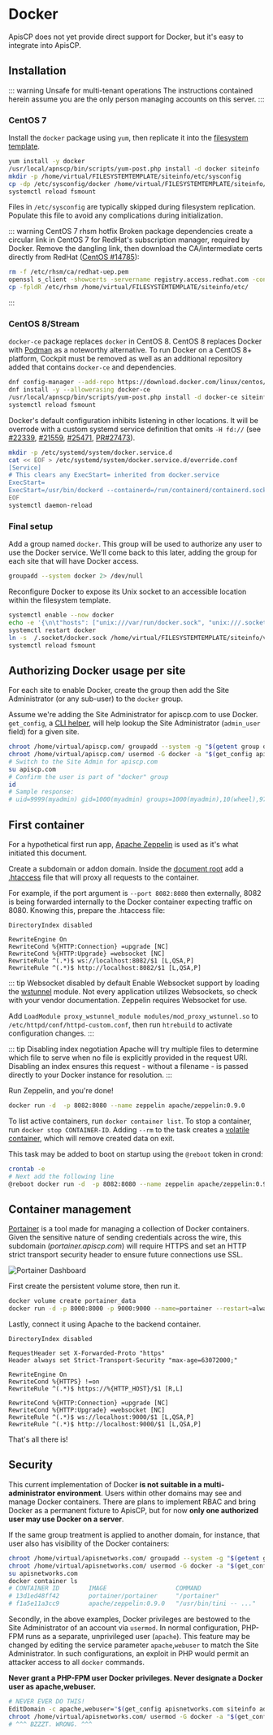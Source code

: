 # Docker

ApisCP does not yet provide direct support for Docker, but it's easy to integrate into ApisCP. 

## Installation

::: warning Unsafe for multi-tenant operations
The instructions contained herein assume you are the only person managing accounts on this server. 
:::

### CentOS 7
Install the `docker` package using `yum`, then replicate it into the [filesystem template](Filesystem.md#filesystem-template).

```bash
yum install -y docker
/usr/local/apnscp/bin/scripts/yum-post.php install -d docker siteinfo
mkdir -p /home/virtual/FILESYSTEMTEMPLATE/siteinfo/etc/sysconfig
cp -dp /etc/sysconfig/docker /home/virtual/FILESYSTEMTEMPLATE/siteinfo/etc/sysconfig/
systemctl reload fsmount
```

Files in `/etc/sysconfig` are typically skipped during filesystem replication. Populate this file to avoid any complications during initialization.

::: warning CentOS 7 rhsm hotfix
Broken package dependencies create a circular link in CentOS 7 for RedHat's subscription manager, required by Docker. Remove the dangling link, then download the CA/intermediate certs directly from RedHat ([CentOS #14785](https://bugs.centos.org/view.php?id=14785)):

```bash
rm -f /etc/rhsm/ca/redhat-uep.pem
openssl s_client -showcerts -servername registry.access.redhat.com -connect registry.access.redhat.com:443 </dev/null 2>/dev/null | openssl x509 -text > /etc/rhsm/ca/redhat-uep.pem
cp -fpldR /etc/rhsm /home/virtual/FILESYSTEMTEMPLATE/siteinfo/etc/
```
:::

### CentOS 8/Stream

`docker-ce` package replaces `docker` in CentOS 8. CentOS 8 replaces Docker with [Podman](https://developers.redhat.com/blog/2020/11/19/transitioning-from-docker-to-podman/) as a noteworthy alternative. To run Docker on a CentOS 8+ platform, Cockpit must be removed as well as an additional repository added that contains `docker-ce` and dependencies.

```bash
dnf config-manager --add-repo https://download.docker.com/linux/centos/docker-ce.repo
dnf install -y --allowerasing docker-ce
/usr/local/apnscp/bin/scripts/yum-post.php install -d docker-ce siteinfo
systemctl reload fsmount
```

Docker's default configuration inhibits listening in other locations. It will be overrode with a custom systemd service definition that omits `-H fd://` (see [#22339](https://github.com/moby/moby/issues/22339), [#21559](https://github.com/moby/moby/issues/21559), [#25471](https://github.com/moby/moby/issues/25471), [PR#27473](https://github.com/moby/moby/pull/27473)). 

```bash
mkdir -p /etc/systemd/system/docker.service.d
cat << EOF > /etc/systemd/system/docker.service.d/override.conf
[Service]
# This clears any ExecStart= inherited from docker.service
ExecStart=
ExecStart=/usr/bin/dockerd --containerd=/run/containerd/containerd.sock
EOF
systemctl daemon-reload
```

### Final setup

Add a group named `docker`. This group will be used to authorize any user to use the Docker service. We'll come back to this later, adding the group for each site that will have Docker access.

```bash
groupadd --system docker 2> /dev/null
```

Reconfigure Docker to expose its Unix socket to an accessible location within the filesystem template.

```bash
systemctl enable --now docker
echo -e '{\n\t"hosts": ["unix:///var/run/docker.sock", "unix:///.socket/docker.sock"],\n\t"group": "docker"\n}' > /etc/docker/daemon.json
systemctl restart docker
ln -s  /.socket/docker.sock /home/virtual/FILESYSTEMTEMPLATE/siteinfo/var/run/docker.sock
systemctl reload fsmount
```

## Authorizing Docker usage per site
For each site to enable Docker, create the group then add the Site Administrator (or any sub-user) to the `docker` group.

Assume we're adding the Site Administrator for apiscp.com to use Docker. `get_config`, a [CLI helper](CLI.md#get-config), will help lookup the Site Administrator (`admin_user` field) for a given site.

```bash
chroot /home/virtual/apiscp.com/ groupadd --system -g "$(getent group docker | cut -d: -f3)" docker
chroot /home/virtual/apiscp.com/ usermod -G docker -a "$(get_config apiscp.com siteinfo admin_user)"
# Switch to the Site Admin for apiscp.com
su apiscp.com
# Confirm the user is part of "docker" group
id
# Sample response:
# uid=9999(myadmin) gid=1000(myadmin) groups=1000(myadmin),10(wheel),978(docker)
```

## First container

For a hypothetical first run app, [Apache Zeppelin](https://zeppelin.apache.org/docs/0.7.0/install/docker.html) is used as it's what initiated this document.

Create a subdomain or addon domain. Inside the [document root](https://kb.apnscp.com/web-content/where-is-site-content-served-from/) add a [.htaccess](https://kb.apnscp.com/guides/htaccess-guide/) file that will proxy all requests to the container.

For example, if the port argument is `--port 8082:8080` then externally, 8082 is being forwarded internally to the Docker container expecting traffic on 8080. Knowing this, prepare the .htaccess file:

```
DirectoryIndex disabled

RewriteEngine On
RewriteCond %{HTTP:Connection} =upgrade [NC]
RewriteCond %{HTTP:Upgrade} =websocket [NC]
RewriteRule ^(.*)$ ws://localhost:8082/$1 [L,QSA,P]
RewriteRule ^(.*)$ http://localhost:8082/$1 [L,QSA,P]
```

::: tip Websocket disabled by default
Enable Websocket support by loading the [wstunnel](https://httpd.apache.org/docs/2.4/mod/mod_proxy_wstunnel.html) module. Not every application utilizes Websockets, so check with your vendor documentation. Zeppelin requires Websocket for use.

Add `LoadModule proxy_wstunnel_module modules/mod_proxy_wstunnel.so` to `/etc/httpd/conf/httpd-custom.conf`, then run `htrebuild` to activate configuration changes.
:::

::: tip Disabling index negotiation
Apache will try multiple files to determine which file to serve when no file is explicitly provided in the request URI. Disabling an index ensures this request - without a filename - is passed directly to your Docker instance for resolution.
:::

Run Zeppelin, and you're done!

```bash
docker run -d  -p 8082:8080 --name zeppelin apache/zeppelin:0.9.0 
```

To list active containers, run `docker container list`. To stop a container, run `docker stop CONTAINER-ID`. Adding `--rm` to the task creates a [volatile container](https://docs.docker.com/engine/reference/run/#clean-up---rm), which will remove created data on exit.

This task may be added to boot on startup using the `@reboot` token in crond:

```bash
crontab -e
# Next add the following line
@reboot docker run -d  -p 8082:8080 --name zeppelin apache/zeppelin:0.9.0 
```

## Container management

[Portainer](https://portainer.io) is a tool made for managing a collection of Docker containers. Given the sensitive nature of sending credentials across the wire, this subdomain (*portainer.apiscp.com*) will require HTTPS and set an HTTP strict transport security header to ensure future connections use SSL.

![Portainer Dashboard](./images/portainer.png)

First create the persistent volume store, then run it.

```bash
docker volume create portainer_data
docker run -d -p 8000:8000 -p 9000:9000 --name=portainer --restart=always -v /var/run/docker.sock:/var/run/docker.sock -v portainer_data:/data portainer/portainer
```

Lastly, connect it using Apache to the backend container.

```
DirectoryIndex disabled

RequestHeader set X-Forwarded-Proto "https"
Header always set Strict-Transport-Security "max-age=63072000;"

RewriteEngine On
RewriteCond %{HTTPS} !=on
RewriteRule ^(.*)$ https://%{HTTP_HOST}/$1 [R,L]

RewriteCond %{HTTP:Connection} =upgrade [NC]
RewriteCond %{HTTP:Upgrade} =websocket [NC]
RewriteRule ^(.*)$ ws://localhost:9000/$1 [L,QSA,P]
RewriteRule ^(.*)$ http://localhost:9000/$1 [L,QSA,P]
```

That's all there is!

## Security

This current implementation of Docker **is not suitable in a multi-administrator environment**. Users within other domains may see and manage Docker containers. There are plans to implement RBAC and bring Docker as a permanent fixture to ApisCP, but for now **only one authorized user may use Docker on a server**.

If the same group treatment is applied to another domain, for instance, that user also has visibility of the Docker containers:

```bash
chroot /home/virtual/apisnetworks.com/ groupadd --system -g "$(getent group docker | cut -d: -f3)" docker
chroot /home/virtual/apisnetworks.com/ usermod -G docker -a "$(get_config apisnetworks.com siteinfo admin_user)"
su apisnetworks.com
docker container ls
# CONTAINER ID        IMAGE                   COMMAND                  CREATED             STATUS              PORTS                                            NAMES
# 13d1ed48ff42        portainer/portainer     "/portainer"             8 hours ago         Up 8 hours          0.0.0.0:8000->8000/tcp, 0.0.0.0:9000->9000/tcp   portainer
# f1a5e11a3cc9        apache/zeppelin:0.9.0   "/usr/bin/tini -- ..."   9 hours ago         Up 9 hours          0.0.0.0:8082->8080/tcp                           zeppelin
```

Secondly, in the above examples, Docker privileges are bestowed to the Site Administrator of an account via `usermod`. In normal configuration, PHP-FPM runs as a separate, unprivileged user (`apache`). This feature may be changed by editing the service parameter `apache`,`webuser` to match the Site Administrator. In such configurations, an exploit in PHP would permit an attacker access to all `docker` commands.

**Never grant a PHP-FPM user Docker privileges. Never designate a Docker user as apache,webuser.**

```bash
# NEVER EVER DO THIS!
EditDomain -c apache,webuser="$(get_config apisnetworks.com siteinfo admin_user)" apisnetworks.com
chroot /home/virtual/apisnetworks.com/ usermod -G docker -a "$(get_config apisnetworks.com siteinfo admin_user)"
# ^^^ BZZZT. WRONG. ^^^
```
